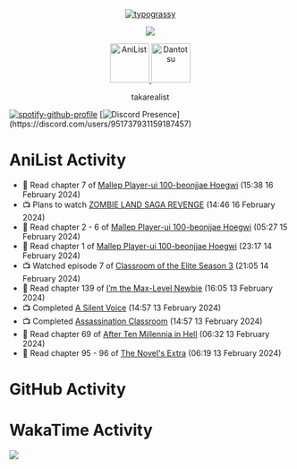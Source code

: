 
<div align="center">
<a href="https://github.com/kawarimidoll/typograssy">
    <img alt="typograssy" src="https://typograssy.deno.dev/api?text=%E3%82%B8%E3%83%A7%E3%83%B3%E3%81%A7%E3%81%99%E3%80%82%E3%81%93%E3%82%93%E3%81%AB%E3%81%A1%E3%81%AF%20%20%5E%5E%20sup%20iam%20ibo%20--&&l0=none&l1=82d9d0&l2=027353&l3=038c4c&l4=01402e&bg=none&frame=none&speed=100&comment=">
</a>
</div>
<p align="center">
  <a href="https://skillicons.dev">
    <img src="https://skillicons.dev/icons?i=vscode,html,androidstudio,mysql,python" />
  </a>
</p>

<p align="center">    
    <a href="https://anilist.co/user/ibo/">
      <img src="https://cdn.discordapp.com/attachments/952538817880018944/1205219416065712178/a_f54f910e2add364a3da3bb2f2fce0c72.gif?ex=65d7930c&is=65c51e0c&hm=9005f405718eef845dce134539f2fcaa1e07f6d8a2f1674db63f2fade2df09a4&" alt="AniList" style="width: 70px; height: auto;">
    </a>  
    <a href="https://discord.gg/4HPZ5nAWwM">
      <img src="https://cdn.discordapp.com/attachments/952538817880018944/1205223909918642247/Image_resizer.gif?ex=65d7973c&is=65c5223c&hm=bbc85d63f50fce49a6b7809df28d525baade2090fc305fbd0094bd24cd34cf56&" alt="Dantotsu" style="width: 70px; height: auto;">
    </a>
</p>

<p align="center">
takarealist
</p>

[![spotify-github-profile](https://spotify-github-profile.vercel.app/api/view?uid=216np2gahwfhcjozqmzomew7i&cover_image=true&theme=novatorem&show_offline=true&background_color=121212&interchange=false&bar_color=53b14f&bar_color_cover=true)](https://spotify-github-profile.vercel.app/api/view?uid=216np2gahwfhcjozqmzomew7i&redirect=true)
[![Discord Presence](https://lanyard-profile-readme.vercel.app/api/951737931159187457?theme=dark&bg=Oe1116&animated=false&hideDiscrim=true&borderRadius=30px&idleMessage=currently%20offline...)](https://discord.com/users/951737931159187457)


# AniList Activity

<!-- ANILIST_ACTIVITY:start -->

-   📖 Read chapter 7 of [Mallep Player-ui 100-beonjjae Hoegwi](https://anilist.co/manga/170894) (15:38 16 February 2024)
-   📺 Plans to watch [ZOMBIE LAND SAGA REVENGE](https://anilist.co/anime/110733) (14:46 16 February 2024)
-   📖 Read chapter 2 - 6 of [Mallep Player-ui 100-beonjjae Hoegwi](https://anilist.co/manga/170894) (05:27 15 February 2024)
-   📖 Read chapter 1 of [Mallep Player-ui 100-beonjjae Hoegwi](https://anilist.co/manga/170894) (23:17 14 February 2024)
-   📺 Watched episode 7 of [Classroom of the Elite Season 3](https://anilist.co/anime/146066) (21:05 14 February 2024)
-   📖 Read chapter 139 of [I’m the Max-Level Newbie](https://anilist.co/manga/137280) (16:05 13 February 2024)
-   📺 Completed [A Silent Voice](https://anilist.co/anime/20954) (14:57 13 February 2024)
-   📺 Completed [Assassination Classroom](https://anilist.co/anime/20755) (14:57 13 February 2024)
-   📖 Read chapter 69 of [After Ten Millennia in Hell](https://anilist.co/manga/153284) (06:32 13 February 2024)
-   📖 Read chapter 95 - 96 of [The Novel's Extra](https://anilist.co/manga/152128) (06:19 13 February 2024)

<!-- ANILIST_ACTIVITY:end -->

# GitHub Activity

<!--START_SECTION:activity-->

# WakaTime Activity

<!--START_SECTION:waka-->

<!--END_SECTION:waka-->

![](https://komarev.com/ghpvc/?username=sneazy-ibo&color=ff6e00&label=Counter&abbreviated=true)
